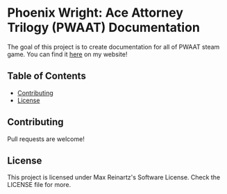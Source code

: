 # Phoenix Wright: Ace Attorney Trilogy (PWAAT) Documentation

The goal of this project is to create documentation for all of PWAAT steam game.
You can find it [here](https://pwaatdocs.maxreinartz.me/) on my website!

## Table of Contents

- [Contributing](#contributing)
- [License](#license)

## Contributing

Pull requests are welcome!

## License

This project is licensed under Max Reinartz's Software License.
Check the LICENSE file for more.